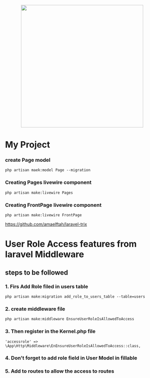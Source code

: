 <p align="center"><a href="https://laravel.com" target="_blank"><img src="https://raw.githubusercontent.com/laravel/art/master/logo-lockup/5%20SVG/2%20CMYK/1%20Full%20Color/laravel-logolockup-cmyk-red.svg" width="400"></a></p>
 
#

# My Project

### create Page model

```
php artisan maek:model Page --migration
```

### Creating Pages livewire component

```
php artisan make:livewire Pages
```

### Creating FrontPage livewire component

```
php artisan make:livewire FrontPage
```

https://github.com/amaelftah/laravel-trix

# User Role Access features from laravel Middleware

## steps to be followed

### 1. Firs Add Role filed in users table

```
php artisan make:migration add_role_to_users_table --table=users
```

### 2. create middleware file

```
php artisan make:middleware EnsureUserRoleIsAllowedToAccess
```

### 3. Then register in the Kernel.php file

```
'accessrole' => \App\Http\Middleware\EnEnsureUserRoleIsAllowedToAccess::class,
```

### 4. Don't forget to add role field in User Model in fillable

### 5. Add to routes to allow the access to routes
